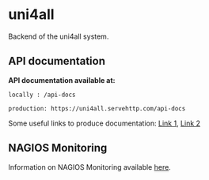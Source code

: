 # uni4all

Backend of the uni4all system.

## API documentation

**API documentation available at:**

```
locally : /api-docs

production: https://uni4all.servehttp.com/api-docs
```

Some useful links to produce documentation: [Link 1](https://dev.to/kabartolo/how-to-document-an-express-api-with-swagger-ui-and-jsdoc-50do), [Link 2](https://blog.logrocket.com/documenting-your-express-api-with-swagger/)

## NAGIOS Monitoring

Information on NAGIOS Monitoring available [here](./monitoring/README.md).
